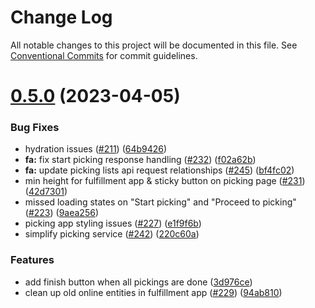 # Change Log

All notable changes to this project will be documented in this file.
See [Conventional Commits](https://conventionalcommits.org) for commit guidelines.

# [0.5.0](https://github.com/spryker/oryx/compare/lib@0.5.0...lib@0.5.0) (2023-04-05)


### Bug Fixes

*  hydration issues ([#211](https://github.com/spryker/oryx/issues/211)) ([64b9426](https://github.com/spryker/oryx/commit/64b94261bd394371210968fde748e964a349b00b))
* **fa:** fix start picking response handling ([#232](https://github.com/spryker/oryx/issues/232)) ([f02a62b](https://github.com/spryker/oryx/commit/f02a62bce683aa3a46086f1a3625aad1a5e024d2))
* **fa:** update picking lists api request relationships ([#245](https://github.com/spryker/oryx/issues/245)) ([bf4fc02](https://github.com/spryker/oryx/commit/bf4fc02235495bfd02fc69b06f8aa3e4be8205d7))
* min height for fulfillment app & sticky button on picking page ([#231](https://github.com/spryker/oryx/issues/231)) ([42d7301](https://github.com/spryker/oryx/commit/42d7301c72a8c1c4d6809dd688c98808c74f4f42))
* missed loading states on "Start picking" and "Proceed to picking" ([#223](https://github.com/spryker/oryx/issues/223)) ([9aea256](https://github.com/spryker/oryx/commit/9aea256047dfa31c6bd30b7620fd0f3a1e0f3f6b))
* picking app styling issues ([#227](https://github.com/spryker/oryx/issues/227)) ([e1f9f6b](https://github.com/spryker/oryx/commit/e1f9f6ba9e6b24dd5d18741b7f829925631fc8b1))
* simplify picking service ([#242](https://github.com/spryker/oryx/issues/242)) ([220c60a](https://github.com/spryker/oryx/commit/220c60a38d0cca207e60ec558b981ea91b424e05))


### Features

* add finish button when all pickings are done ([3d976ce](https://github.com/spryker/oryx/commit/3d976ceec091abbabd3f300d6f34495d5b990d6c))
* clean up old online entities in fulfillment app ([#229](https://github.com/spryker/oryx/issues/229)) ([94ab810](https://github.com/spryker/oryx/commit/94ab8100188913353b2efd43e31b7fcc69ec71e9))

